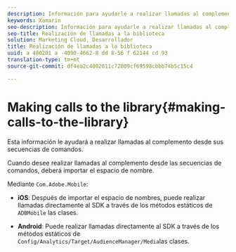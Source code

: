 ```yaml
---
description: Información para ayudarle a realizar llamadas al complemento a partir de sus scripts.
keywords: Xamarin
seo-description: Información para ayudarle a realizar llamadas al complemento a partir de sus scripts.
seo-title: Realización de llamadas a la biblioteca
solution: Marketing Cloud, Desarrollador
title: Realización de llamadas a la biblioteca
uuid: a 480201 a -4090-4662-8 dd 8-56 f 62144 cd 93
translation-type: tm+mt
source-git-commit: df4ea2c4002611c72009cf69598cbbb74b5c15c4

---
```



# Making calls to the library{#making-calls-to-the-library}

Esta información le ayudará a realizar llamadas al complemento desde sus secuencias de comandos.

Cuando desee realizar llamadas al complemento desde las secuencias de comandos, deberá importar el espacio de nombre.

Mediante `Com.Adobe.Mobile`:

* **iOS**: Después de importar el espacio de nombres, puede realizar llamadas directamente al SDK a través de los métodos estáticos de `ADBMobile` las clases.

* **Android**: Puede realizar llamadas directamente al SDK a través de los métodos estáticos de `Config/Analytics/Target/AudienceManager/Media`las clases.

